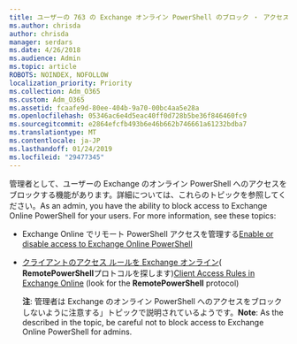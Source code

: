 ```yaml
---
title: ユーザーの 763 の Exchange オンライン PowerShell のブロック ・ アクセス
ms.author: chrisda
author: chrisda
manager: serdars
ms.date: 4/26/2018
ms.audience: Admin
ms.topic: article
ROBOTS: NOINDEX, NOFOLLOW
localization_priority: Priority
ms.collection: Adm_O365
ms.custom: Adm_O365
ms.assetid: fcaafe9d-80ee-404b-9a70-00bc4aa5e28a
ms.openlocfilehash: 05346ac6e4d5eac40ff0d728b5be36f846460fc9
ms.sourcegitcommit: e2864efcfb493b6e46b662b746661a61232bdba7
ms.translationtype: MT
ms.contentlocale: ja-JP
ms.lasthandoff: 01/24/2019
ms.locfileid: "29477345"
---
```

<span data-ttu-id="c37ad-p101">管理者として、ユーザーの Exchange のオンライン PowerShell へのアクセスをブロックする機能があります。詳細については、これらのトピックを参照してください。</span><span class="sxs-lookup"><span data-stu-id="c37ad-p101">As an admin, you have the ability to block access to Exchange Online PowerShell for your users. For more information, see these topics:</span></span>
  
- <span data-ttu-id="c37ad-104">Exchange Online でリモート PowerShell アクセスを管理する</span><span class="sxs-lookup"><span data-stu-id="c37ad-104">[Enable or disable access to Exchange Online PowerShell](https://docs.microsoft.com/powershell/exchange/exchange-online/disable-access-to-exchange-online-powershell)</span></span>
    
- <span data-ttu-id="c37ad-105">[クライアントのアクセス ルールを Exchange オンライン](https://technet.microsoft.com/library/mt842508.aspx)( **RemotePowerShell**プロトコルを探します)</span><span class="sxs-lookup"><span data-stu-id="c37ad-105">[Client Access Rules in Exchange Online](https://technet.microsoft.com/library/mt842508.aspx) (look for the **RemotePowerShell** protocol)</span></span> 
    
    <span data-ttu-id="c37ad-106">**注**: 管理者は Exchange のオンライン PowerShell へのアクセスをブロックしないように注意する」トピックで説明されているようです。</span><span class="sxs-lookup"><span data-stu-id="c37ad-106">**Note**: As the described in the topic, be careful not to block access to Exchange Online PowerShell for admins.</span></span>
    

